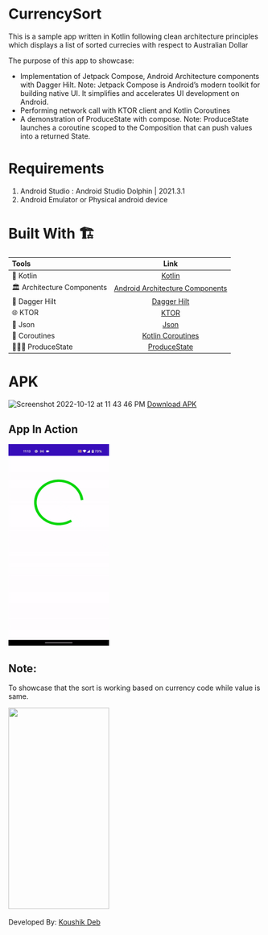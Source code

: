 # CurrencySort


This is a sample app written in Kotlin following clean architecture principles which displays 
a list of sorted currecies with respect to Australian Dollar

The purpose of this app to showcase:
- Implementation of Jetpack Compose, Android Architecture components with Dagger Hilt.
  Note: Jetpack Compose is Android’s modern toolkit for building native UI. It simplifies and accelerates UI development on Android. 
- Performing network call with KTOR client and Kotlin Coroutines
- A demonstration of ProduceState with compose. 
  Note: ProduceState launches a coroutine scoped to the Composition that can push values into a returned State.

# Requirements
1. Android Studio : Android Studio Dolphin | 2021.3.1
2. Android Emulator or Physical android device

# Built With 🏗

| Tools | Link |
|     :---      |          :---: |
| 🤖   Kotlin | [Kotlin](https://kotlinlang.org/) |
| 🏛   Architecture Components | [Android Architecture Components](https://developer.android.com/topic/libraries/architecture) |
| 💉   Dagger Hilt | [Dagger Hilt](https://developer.android.com/training/dependency-injection/hilt-android) |
| 🌐   KTOR | [KTOR](https://ktor.io) |
| 📄   Json | [Json](https://en.wikipedia.org/wiki/JSON) |
| 🌊   Coroutines | [Kotlin Coroutines](https://developer.android.com/kotlin/coroutines) |
| 🏄🏼‍♀️   ProduceState | [ProduceState](https://developer.android.com/jetpack/compose/side-effects#producestate) |





# APK

<img width="20" alt="Screenshot 2022-10-12 at 11 43 46 PM" src="https://user-images.githubusercontent.com/9639720/195417498-f79d94e3-8c6e-483e-aebf-1192a416a46f.png"> [Download APK](https://github.com/koushikDeb/CurrencySort/blob/master/apk/CurrencySort.apk) 

## App In Action

<img width="200" height = "400" src ="https://github.com/koushikDeb/CurrencySort/blob/master/apk/normal.gif">


## Note: 
To showcase that the sort is working based on currency code while value is same. 

<img width="200" height = "400" src ="https://github.com/koushikDeb/CurrencySort/blob/master/apk/withSameValue.gif">


Developed By: [Koushik Deb](https://www.linkedin.com/in/koushik-deb-19562385/?originalSubdomain=in)


